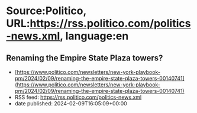 # Source:Politico, URL:https://rss.politico.com/politics-news.xml, language:en

## Renaming the Empire State Plaza towers?
 - [https://www.politico.com/newsletters/new-york-playbook-pm/2024/02/09/renaming-the-empire-state-plaza-towers-00140741](https://www.politico.com/newsletters/new-york-playbook-pm/2024/02/09/renaming-the-empire-state-plaza-towers-00140741)
 - RSS feed: https://rss.politico.com/politics-news.xml
 - date published: 2024-02-09T16:05:09+00:00



